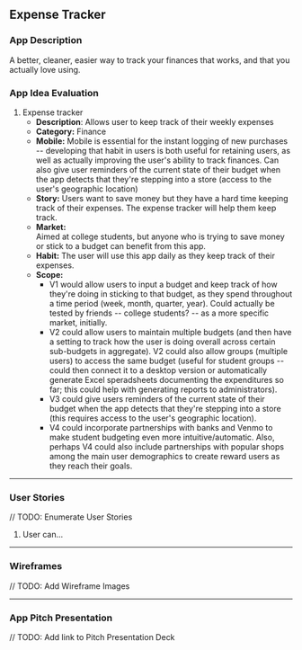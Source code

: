 ## Expense Tracker

### App Description
A better, cleaner, easier way to track your finances that works, and that you actually love using.

### App Idea Evaluation
1. Expense tracker
    - **Description**: 
    Allows user to keep track of their weekly expenses
   - **Category:** 
   Finance
   - **Mobile:** 
   Mobile is essential for the instant logging of new purchases -- developing that habit in users is both useful for retaining users, as well as actually improving the user's ability to track finances. Can also give user reminders of the current state of their budget when the app detects that they're stepping into a store (access to the user's geographic location)
   - **Story:** 
   Users want to save money but they have a hard time keeping track of their expenses. The expense tracker will help them keep track.
   - **Market:**  
   Aimed at college students, but anyone  who is trying to save money or stick to a budget can benefit from this app.
   - **Habit:** 
   The user will use this app daily as they keep track of their expenses.
   - **Scope:** 
        - V1 would allow users to input a budget and keep track of how they're doing in sticking to that budget, as they spend throughout a time period (week, month, quarter, year). Could actually be tested by friends -- college students? -- as a more specific market, initially. 
        - V2 could allow users to maintain multiple budgets (and then have a setting to track how the user is doing overall across certain sub-budgets in aggregate). V2 could also allow groups (multiple users) to access the same budget (useful for student groups -- could then connect it to a desktop version or automatically generate Excel speradsheets documenting the expenditures so far; this could help with generating reports to administrators). 
        - V3 could give users reminders of the current state of their budget when the app detects that they're stepping into a store (this requires access to the user's geographic location). 
        - V4 could incorporate partnerships with banks and Venmo to make student budgeting even more intuitive/automatic. Also, perhaps V4 could also include partnerships with popular shops among the main user demographics to create reward users as they reach their goals.
    
---

### User Stories
// TODO: Enumerate User Stories
1. User can...

---

### Wireframes
// TODO: Add Wireframe Images

---

### App Pitch Presentation
// TODO: Add link to Pitch Presentation Deck

